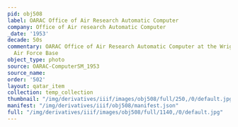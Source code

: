 ```yaml
---
pid: obj508
label: OARAC Office of Air Research Automatic Computer
company: Office of Air research Automatic Computer
_date: '1953'
decade: 50s
commentary: OARAC Office of Air Research Automatic Computer at the Wright Patterson
  Air Force Base
object_type: photo
source: OARAC-ComputerSM_1953
source_name: 
order: '502'
layout: qatar_item
collection: temp_collection
thumbnail: "/img/derivatives/iiif/images/obj508/full/250,/0/default.jpg"
manifest: "/img/derivatives/iiif/obj508/manifest.json"
full: "/img/derivatives/iiif/images/obj508/full/1140,/0/default.jpg"
---
```


